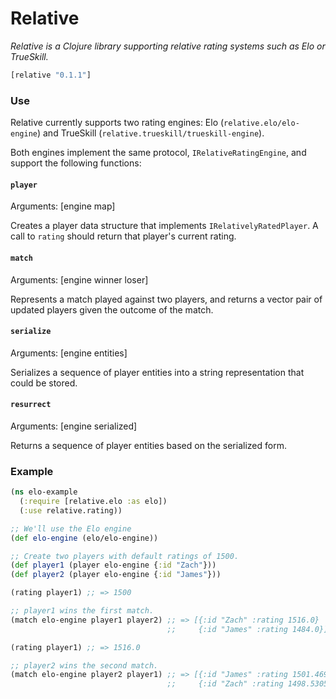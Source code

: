 # Relative

*Relative is a Clojure library supporting relative rating systems such as Elo or TrueSkill.*

```clj
[relative "0.1.1"]
```

### Use

Relative currently supports two rating engines: Elo (`relative.elo/elo-engine`) and TrueSkill (`relative.trueskill/trueskill-engine`).

Both engines implement the same protocol, `IRelativeRatingEngine`, and support the following functions:

#### `player`

Arguments: [engine map]

Creates a player data structure that implements `IRelativelyRatedPlayer`. A call to `rating` should return that player's current rating.

#### `match`

Arguments: [engine winner loser]

Represents a match played against two players, and returns a vector pair of updated players given the outcome of the match.

#### `serialize`

Arguments: [engine entities]

Serializes a sequence of player entities into a string representation that could be stored.

#### `resurrect`

Arguments: [engine serialized]

Returns a sequence of player entities based on the serialized form.

### Example

```clj
(ns elo-example
  (:require [relative.elo :as elo])
  (:use relative.rating))

;; We'll use the Elo engine
(def elo-engine (elo/elo-engine))

;; Create two players with default ratings of 1500.
(def player1 (player elo-engine {:id "Zach"}))
(def player2 (player elo-engine {:id "James"}))

(rating player1) ;; => 1500

;; player1 wins the first match.
(match elo-engine player1 player2) ;; => [{:id "Zach" :rating 1516.0}
                                   ;;     {:id "James" :rating 1484.0}]

(rating player1) ;; => 1516.0

;; player2 wins the second match.
(match elo-engine player2 player1) ;; => [{:id "James" :rating 1501.4695}
                                   ;;     {:id "Zach" :rating 1498.5305}]
```
